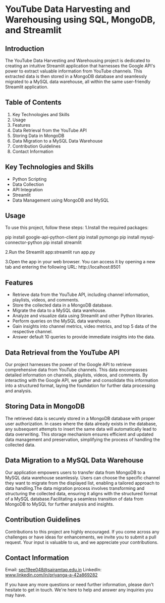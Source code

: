 # YouTube Data Harvesting and Warehousing using SQL, MongoDB, and Streamlit

## Introduction
  The YouTube Data Harvesting and Warehousing project is dedicated to creating an intuitive Streamlit application that harnesses the Google API's power to extract valuable information from YouTube channels. This extracted data is then stored in a MongoDB database and seamlessly migrated to a MySQL data warehouse, all within the same user-friendly Streamlit application.

## Table of Contents
1. Key Technologies and Skills
2. Usage
3. Features
4. Data Retrieval from the YouTube API
5. Storing Data in MongoDB
6. Data Migration to a MySQL Data Warehouse
7. Contribution Guidelines
8. Contact Information

## Key Technologies and Skills
- Python Scripting
- Data Collection
- API Integration
- Streamlit
- Data Management using MongoDB and MySQL

## Usage
To use this project, follow these steps:
  1.Install the required packages:
  
  pip install google-api-python-client
  pip install pymongo
  pip install mysql-connector-python
  pip install streamlit
  
  2.Run the Streamlit app:streamlit run app.py
 
  3.Open the app in your web browser. You can access it by opening a new tab and entering the following URL: http://localhost:8501

## Features
  - Retrieve data from the YouTube API, including channel information, playlists, videos, and comments.
  - Store the collected data in a MongoDB database.
  - Migrate the data to a MySQL data warehouse.
  - Analyze and visualize data using Streamlit and other Python libraries.
  - Perform queries on the MySQL data warehouse.
  - Gain insights into channel metrics, video metrics, and top 5 data of the respective channel.
  - Answer default 10 queries to provide immediate insights into the data.
  
## Data Retrieval from the YouTube API
  Our project harnesses the power of the Google API to retrieve comprehensive data from YouTube channels. This data encompasses detailed information on channels, playlists, videos, and comments. By interacting with the Google API, we gather and consolidate this information into a structured format, laying the foundation for further data processing and analysis.
  
## Storing Data in MongoDB
  The retrieved data is securely stored in a MongoDB database with proper user authorization. In cases where the data already exists in the database, any subsequent attempts to insert the same data will automatically lead to data overwriting. This storage mechanism ensures efficient and updated data management and preservation, simplifying the process of handling the collected data.
  
## Data Migration to a MySQL Data Warehouse
  Our application empowers users to transfer data from MongoDB to a MySQL data warehouse seamlessly. Users can choose the specific channel they want to migrate from the displayed list, enabling a tailored approach to data handling.The data migration process involves transforming and structuring the collected data, ensuring it aligns with the structured format of a MySQL database.Facilitating a seamless transition of data from MongoDB to MySQL for further analysis and insights.
  
## Contribution Guidelines
  Contributions to this project are highly encouraged. If you come across any challenges or have ideas for enhancements, we invite you to submit a pull request. Your input is valuable to us, and we appreciate your contributions.

## Contact Information
  Email: sec19ee048@sairamtap.edu.in
  LinkedIn: www.linkedin.com/in/priyanga-a-42a869282

  If you have any more questions or need further information, please don't hesitate to get in touch. We're here to help and answer any inquiries you may have.


